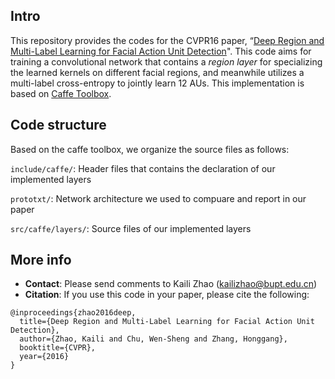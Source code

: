 Intro
-----

This repository provides the codes for the CVPR16 paper, “[Deep Region and Multi-Label Learning for Facial Action Unit Detection](http://www.cv-foundation.org/openaccess/content_cvpr_2016/papers/Zhao_Deep_Region_and_CVPR_2016_paper.pdf)".
This code aims for training a convolutional network that contains a *region layer* for specializing the learned kernels on different facial regions, and meanwhile utilizes a multi-label cross-entropy to jointly learn 12 AUs.
This implementation is based on [Caffe Toolbox](https://github.com/BVLC/caffe). 


Code structure
--------------

Based on the caffe toolbox, we organize the source files as follows:

`include/caffe/`: Header files that contains the declaration of our implemented layers

`prototxt/`: Network architecture we used to compuare and report in our paper

`src/caffe/layers/`: Source files of our implemented layers


More info
---------

- **Contact**:  Please send comments to Kaili Zhao (kailizhao@bupt.edu.cn)  
- **Citation**: If you use this code in your paper, please cite the following:
```
@inproceedings{zhao2016deep,
  title={Deep Region and Multi-Label Learning for Facial Action Unit Detection},
  author={Zhao, Kaili and Chu, Wen-Sheng and Zhang, Honggang},
  booktitle={CVPR},
  year={2016}
}
```
